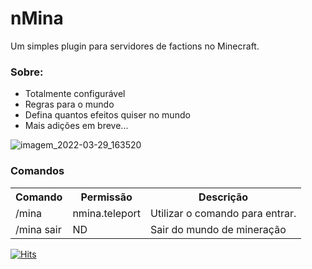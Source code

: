 # nMina
Um simples plugin para servidores de factions no Minecraft.


### Sobre:

- Totalmente configurável
- Regras para o mundo
- Defina quantos efeitos quiser no mundo
- Mais adições em breve...

![imagem_2022-03-29_163520](https://user-images.githubusercontent.com/67242726/160693142-a6eb5f4b-4477-478b-9a03-20996730d34e.png)


### Comandos
<table>
 <tr>
  <th>Comando</th>
  <th>Permissão</th>
  <th>Descrição</th>
 </tr>
 <tr>
  <td>/mina</td>
  <td>nmina.teleport</td>
  <td>Utilizar o comando para entrar.</td>
 </tr>
 <tr>
  <td>/mina sair</td>
  <td>ND</td>
  <td>Sair do mundo de mineração</td>
 </tr>
</table>

[![Hits](https://hits.seeyoufarm.com/api/count/incr/badge.svg?url=https%3A%2F%2Fgithub.com%2FDrakizSrc%2FnMina&count_bg=%2379C83D&title_bg=%23555555&icon=&icon_color=%23E7E7E7&title=hits&edge_flat=false)](https://hits.seeyoufarm.com)
